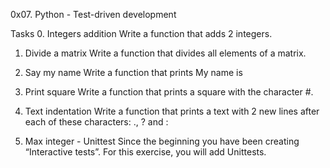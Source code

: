 0x07. Python - Test-driven development

Tasks
0. Integers addition
Write a function that adds 2 integers.

1. Divide a matrix
Write a function that divides all elements of a matrix.

2. Say my name
Write a function that prints My name is <first name> <last name>

3. Print square
Write a function that prints a square with the character #.

4. Text indentation
Write a function that prints a text with 2 new lines after each of 
these characters: ., ? and :

5. Max integer - Unittest
Since the beginning you have been creating “Interactive tests”. For
this exercise, you will add Unittests.

